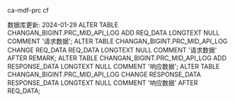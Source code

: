 ca-mdf-prc cf


数据库更新:
2024-01-29 
ALTER TABLE CHANGAN_BIGINT.PRC_MID_API_LOG ADD REQ_DATA LONGTEXT NULL COMMENT '请求数据';
ALTER TABLE CHANGAN_BIGINT.PRC_MID_API_LOG CHANGE REQ_DATA REQ_DATA LONGTEXT NULL COMMENT '请求数据' AFTER REMARK;
ALTER TABLE CHANGAN_BIGINT.PRC_MID_API_LOG ADD RESPONSE_DATA LONGTEXT NULL COMMENT '响应数据';
ALTER TABLE CHANGAN_BIGINT.PRC_MID_API_LOG CHANGE RESPONSE_DATA RESPONSE_DATA LONGTEXT NULL COMMENT '响应数据' AFTER REQ_DATA;

